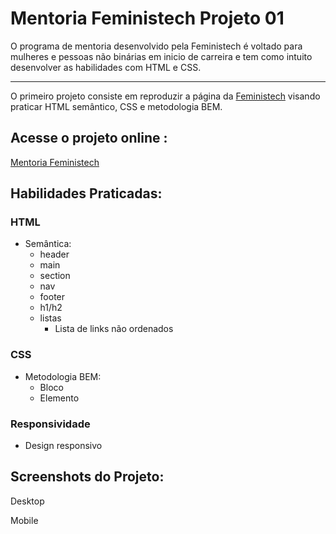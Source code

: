 # Mentoria Feministech Projeto 01

O programa de mentoria desenvolvido pela Feministech é voltado para mulheres e pessoas não binárias em inicio de carreira e tem como intuito desenvolver as habilidades com HTML e CSS. 

---
O primeiro projeto consiste em reproduzir a página da [Feministech](https://feministech.github.io/) visando praticar HTML semântico, CSS e metodologia BEM.

## Acesse o projeto online : 
[Mentoria Feministech](https://catiuu.github.io/mentoria-feministech-proj01/)

## Habilidades Praticadas: 
### HTML
* Semântica:
  - header
  - main
  - section
  - nav
  - footer
  - h1/h2
  - listas
    - Lista de links não ordenados

### CSS
* Metodologia BEM:
  - Bloco
  - Elemento

### Responsividade
  - Design responsivo

## Screenshots do Projeto:

Desktop

Mobile
